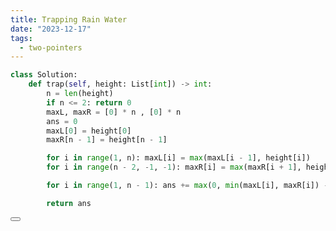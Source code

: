 ```yaml
---
title: Trapping Rain Water
date: "2023-12-17"
tags:
  - two-pointers
---
```


<script lang="ts">
  import Button from './button.svelte'
</script>

```python
class Solution:
    def trap(self, height: List[int]) -> int:
        n = len(height)
        if n <= 2: return 0
        maxL, maxR = [0] * n , [0] * n
        ans = 0
        maxL[0] = height[0]
        maxR[n - 1] = height[n - 1]

        for i in range(1, n): maxL[i] = max(maxL[i - 1], height[i])
        for i in range(n - 2, -1, -1): maxR[i] = max(maxR[i + 1], height[i])

        for i in range(1, n - 1): ans += max(0, min(maxL[i], maxR[i]) - height[i])

        return ans
```

<Button link="https://leetcode.com/problems/trapping-rain-water/description/" />
